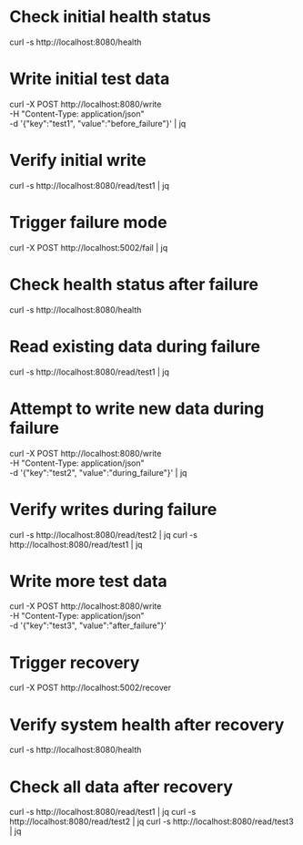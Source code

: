 # Check initial health status
curl -s http://localhost:8080/health

# Write initial test data
curl -X POST http://localhost:8080/write \
  -H "Content-Type: application/json" \
  -d '{"key":"test1", "value":"before_failure"}' | jq

# Verify initial write
curl -s http://localhost:8080/read/test1 | jq


# Trigger failure mode
curl -X POST http://localhost:5002/fail | jq

# Check health status after failure
curl -s http://localhost:8080/health

# Read existing data during failure
curl -s http://localhost:8080/read/test1 | jq

# Attempt to write new data during failure
curl -X POST http://localhost:8080/write \
  -H "Content-Type: application/json" \
  -d '{"key":"test2", "value":"during_failure"}' | jq

# Verify writes during failure
curl -s http://localhost:8080/read/test2 | jq
curl -s http://localhost:8080/read/test1 | jq

# Write more test data
curl -X POST http://localhost:8080/write \
  -H "Content-Type: application/json" \
  -d '{"key":"test3", "value":"after_failure"}'


# Trigger recovery
curl -X POST http://localhost:5002/recover

# Verify system health after recovery
curl -s http://localhost:8080/health


# Check all data after recovery
curl -s http://localhost:8080/read/test1 | jq
curl -s http://localhost:8080/read/test2 | jq
curl -s http://localhost:8080/read/test3 | jq

